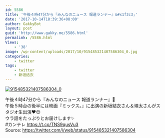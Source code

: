 ```yaml
---
id: 5586
title: '午後４時47分から『みんなのニュース 報道ランナー』&#x1f3c3;'
date: '2017-10-14T18:39:36+08:00'
author: GakkyBot
layout: post
guid: 'http://www.gakky.me/5586.html'
permalink: /5586.html
Views:
    - '38'
image: /wp-content/uploads/2017/10/915485321407586304_0.jpg
categories:
    - twitter
tags:
    - twitter
    - 新垣结衣
---
```


[![915485321407586304_0](http://www.yui-aragaki.org/wp-content/uploads/2017/10/915485321407586304_0.jpg)](http://www.yui-aragaki.org/wp-content/uploads/2017/10/915485321407586304_0.jpg)

午後４時47分から『みんなのニュース 報道ランナー』🏃  
午後５時台の後半には映画『ミックス。』に出演の新垣結衣さん＆瑛太さんがスタジオ生出演❤️😊  
ウラ話をたっぷりとお届けします✨  
\#カンテレ https://t.co/TNS9qusVu3  
Source: <https://twitter.com/i/web/status/915485321407586304>
